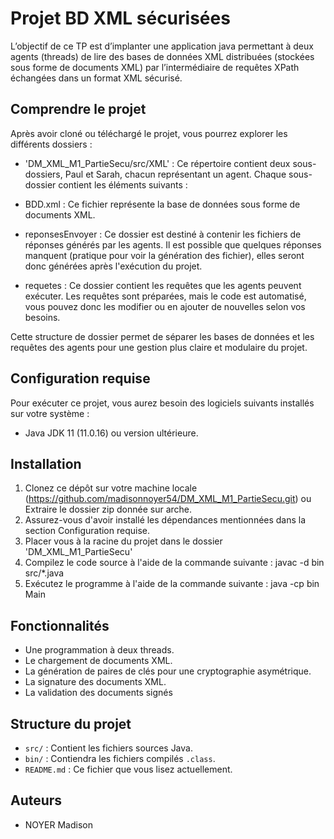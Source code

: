 # Projet BD XML sécurisées

L’objectif de ce TP est d’implanter une application java permettant à deux agents (threads) de
lire des bases de données XML distribuées (stockées sous forme de documents XML) par
l’intermédiaire de requêtes XPath échangées dans un format XML sécurisé.

## Comprendre le projet
Après avoir cloné ou téléchargé le projet, vous pourrez explorer les différents dossiers :

- 'DM_XML_M1_PartieSecu/src/XML' : Ce répertoire contient deux sous-dossiers, Paul et Sarah, chacun représentant un agent. Chaque sous-dossier contient les éléments suivants :

- BDD.xml : Ce fichier représente la base de données sous forme de documents XML.

- reponsesEnvoyer : Ce dossier est destiné à contenir les fichiers de réponses générés par les agents. Il est possible que quelques réponses manquent (pratique pour voir la génération des fichier), elles seront donc générées après l'exécution du projet.

- requetes : Ce dossier contient les requêtes que les agents peuvent exécuter. Les requêtes sont préparées, mais le code est automatisé, vous pouvez donc les modifier ou en ajouter de nouvelles selon vos besoins.

Cette structure de dossier permet de séparer les bases de données et les requêtes des agents pour une gestion plus claire et modulaire du projet.

## Configuration requise

Pour exécuter ce projet, vous aurez besoin des logiciels suivants installés sur votre système :

- Java JDK 11 (11.0.16) ou version ultérieure.

## Installation

1. Clonez ce dépôt sur votre machine locale (https://github.com/madisonnoyer54/DM_XML_M1_PartieSecu.git) ou Extraire le dossier zip donnée sur arche.
2. Assurez-vous d'avoir installé les dépendances mentionnées dans la section Configuration requise.
4. Placer vous à la racine du projet dans le dossier 'DM_XML_M1_PartieSecu'
3. Compilez le code source à l'aide de la commande suivante :
	javac -d bin src/*.java
4. Exécutez le programme à l'aide de la commande suivante :
	java -cp bin Main


## Fonctionnalités

- Une programmation à deux threads.
- Le chargement de documents XML.
- La génération de paires de clés pour une cryptographie asymétrique.
- La signature des documents XML.
- La validation des documents signés

## Structure du projet

- `src/` : Contient les fichiers sources Java.
- `bin/` : Contiendra les fichiers compilés `.class`.
- `README.md` : Ce fichier que vous lisez actuellement.

## Auteurs

- NOYER Madison

